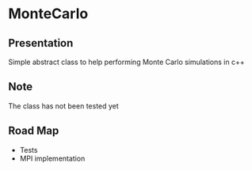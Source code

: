 # MonteCarlo

## Presentation
Simple abstract class to help performing Monte Carlo simulations in c++

## Note 
 The class has not been tested yet
 
## Road Map
 * Tests 
 * MPI implementation
